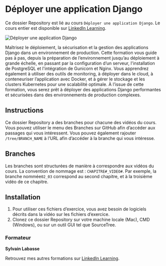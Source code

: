 # Déployer une application Django

Ce dossier Repository est lié au cours `Déployer une application Django`. Le cours entier est disponible sur [LinkedIn Learning][lil-course-url].

![Déployer une application Django][lil-thumbnail-url] 

Maîtrisez le déploiement, la sécurisation et la gestion des applications Django dans un environnement de production. Cette formation vous guide pas à pas, depuis la préparation de l’environnement jusqu’au déploiement à grande échelle, en passant par la configuration d’un serveur, l'installation de PostgreSQL et l'intégration de Gunicorn et Nginx. Vous apprendrez également à utiliser des outils de monitoring, à déployer dans le cloud, à conteneuriser l’application avec Docker, et à gérer le stockage et les clusters Kubernetes pour une scalabilité optimale. À l’issue de cette formation, vous serez prêt à déployer des applications Django performantes et sécurisées dans des environnements de production complexes.

## Instructions

Ce dossier Repository a des branches pour chacune des vidéos du cours. Vous pouvez utiliser le menu des Branches sur GitHub afin d’accéder aux passages qui vous intéressent. Vous pouvez également rajouter `/tree/BRANCH_NAME` à l’URL afin d’accéder à la branche qui vous intéresse. 

## Branches

Les branches sont structurées de manière à correspondre aux vidéos du cours. La convention de nommage est : `CHAPITRE#_VIDEO#`. Par exemple, la branche nommée`02_03` correspond au second chapitre, et à la troisième vidéo de ce chapitre.

## Installation

1. Pour utiliser ces fichiers d’exercice, vous avez besoin de logiciels décrits dans la vidéo sur les fichiers d’exercice.
2. Clonez ce dossier Repository sur votre machine locale (Mac), CMD (Windows), ou sur un outil GUI tel que SourceTree. 

### Formateur

**Sylvain Labasse** 

 Retrouvez mes autres formations sur [LinkedIn Learning][lil-URL-trainer].

[0]: # (Replace these placeholder URLs with actual course URLs)
[lil-course-url]: https://www.linkedin.com/learning/deployer-des-applications-django
[lil-thumbnail-url]: https://media.licdn.com/dms/image/v2/D4E0DAQFC12f_kfjkkA/learning-public-crop_675_1200/B4EZU4ClPZG0AY-/0/1740401956032?e=2147483647&v=beta&t=WLWv98HWdAfsEsM46RAL4ol16HqtfiIYmHtRttlN2NY
[lil-URL-trainer]: https://www.linkedin.com/learning/instructors/sylvain-labasse

[1]: # (End of FR-Instruction ###############################################################################################)
